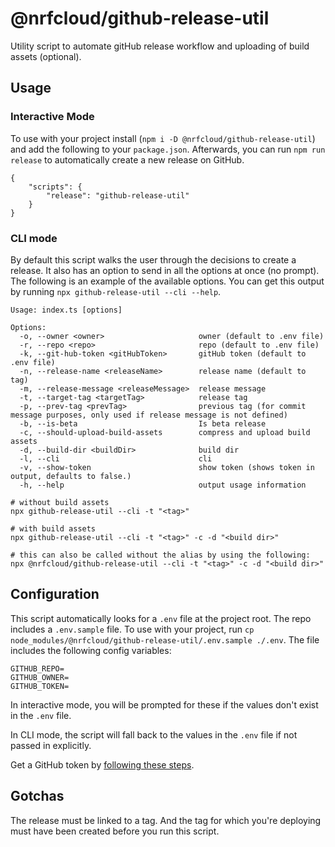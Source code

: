 # @nrfcloud/github-release-util
Utility script to automate gitHub release workflow and uploading of build assets (optional). 

## Usage

### Interactive Mode
To use with your project install (`npm i -D @nrfcloud/github-release-util`) and add the following to your `package.json`. Afterwards, you can run `npm run release` to automatically create a new release on GitHub.
```
{
    "scripts": {
        "release": "github-release-util"
    }
}
```

### CLI mode
By default this script walks the user through the decisions to create a release. It also has an option to send in all the options at once (no prompt). The following is an example of the available options. You can get this output by running `npx github-release-util --cli --help`.

```
Usage: index.ts [options]

Options:
  -o, --owner <owner>                     owner (default to .env file)
  -r, --repo <repo>                       repo (default to .env file)
  -k, --git-hub-token <gitHubToken>       gitHub token (default to .env file)
  -n, --release-name <releaseName>        release name (default to tag)
  -m, --release-message <releaseMessage>  release message
  -t, --target-tag <targetTag>            release tag
  -p, --prev-tag <prevTag>                previous tag (for commit message purposes, only used if release message is not defined)
  -b, --is-beta                           Is beta release
  -c, --should-upload-build-assets        compress and upload build assets
  -d, --build-dir <buildDir>              build dir
  -l, --cli                               cli
  -v, --show-token                        show token (shows token in output, defaults to false.)
  -h, --help                              output usage information

# without build assets
npx github-release-util --cli -t "<tag>"

# with build assets
npx github-release-util --cli -t "<tag>" -c -d "<build dir>"

# this can also be called without the alias by using the following:
npx @nrfcloud/github-release-util --cli -t "<tag>" -c -d "<build dir>"
```

## Configuration
This script automatically looks for a `.env` file at the project root. The repo includes a `.env.sample` file. To use with your project, run `cp node_modules/@nrfcloud/github-release-util/.env.sample ./.env`. The file includes the following config variables:

```
GITHUB_REPO=
GITHUB_OWNER=
GITHUB_TOKEN=
```

In interactive mode, you will be prompted for these if the values don't exist in the `.env` file.

In CLI mode, the script will fall back to the values in the `.env` file if not passed in explicitly. 

Get a GitHub token by [following these steps](https://help.github.com/en/articles/creating-a-personal-access-token-for-the-command-line).

## Gotchas
The release must be linked to a tag. And the tag for which you're deploying must have been created before you run this script.

